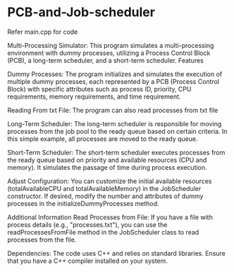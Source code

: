 # PCB-and-Job-scheduler
Refer main.cpp for code

Multi-Processing Simulator:
This program simulates a multi-processing environment with dummy processes, utilizing a Process Control Block (PCB), a long-term scheduler, and a short-term scheduler.
Features

Dummy Processes: The program initializes and simulates the execution of multiple dummy processes, each represented by a PCB (Process Control Block) with specific attributes such as process ID, priority, CPU requirements, memory requirements, and time requirement.

Reading From txt File: The program can also read processes from txt file 

Long-Term Scheduler: The long-term scheduler is responsible for moving processes from the job pool to the ready queue based on certain criteria. In this simple example, all processes are moved to the ready queue.

Short-Term Scheduler: The short-term scheduler executes processes from the ready queue based on priority and available resources (CPU and memory). It simulates the passage of time during process execution.

Adjust Configuration:
You can customize the initial available resources (totalAvailableCPU and totalAvailableMemory) in the JobScheduler constructor.
If desired, modify the number and attributes of dummy processes in the initializeDummyProcesses method.

Additional Information
Read Processes from File:
If you have a file with process details (e.g., "processes.txt"), you can use the readProcessesFromFile method in the JobScheduler class to read processes from the file.

Dependencies:
The code uses C++ and relies on standard libraries. Ensure that you have a C++ compiler installed on your system.

